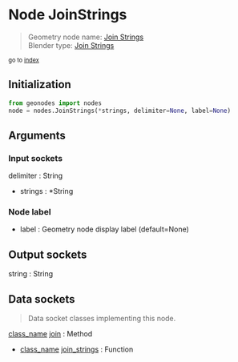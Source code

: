 
# Node JoinStrings

> Geometry node name: [Join Strings](https://docs.blender.org/manual/en/latest/modeling/geometry_nodes/material/join_strings.html)<br>
  Blender type: [Join Strings](https://docs.blender.org/api/current/bpy.types.GeometryNodeStringJoin.html)
  
<sub>go to [index](/docs/index.md)</sub>

## Initialization

```python
from geonodes import nodes
node = nodes.JoinStrings(*strings, delimiter=None, label=None)
```



## Arguments


### Input sockets

delimiter : String
- strings : *String

### Node label

- label : Geometry node display label (default=None)

## Output sockets

string : String

## Data sockets

> Data socket classes implementing this node.
  
[class_name](docs/sockets/String.md) [join](docs/sockets/String.md#join) : Method
- [class_name](docs/sockets/functions.md) [join_strings](docs/sockets/functions.md#join_strings) : Function
  
